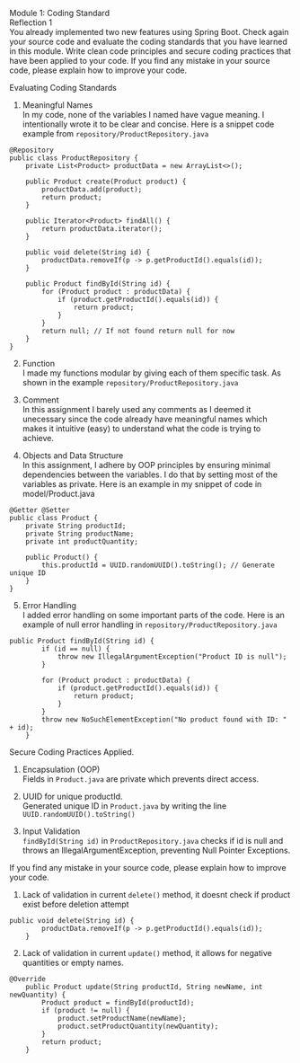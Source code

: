 Module 1: Coding Standard <br>
Reflection 1 <br>
You already implemented two new features using Spring Boot. Check again your source code and evaluate the coding standards that you have 
learned in this module. Write clean code principles and secure coding practices that have been applied to your code.  If you find any 
mistake in your source code, please explain how to improve your code. <br>

Evaluating Coding Standards
1. Meaningful Names <br>
In my code, none of the variables I named have vague meaning. I intentionally wrote it to be clear and concise.
Here is a snippet code example from `repository/ProductRepository.java`
```aiignore
@Repository
public class ProductRepository {
    private List<Product> productData = new ArrayList<>();

    public Product create(Product product) {
        productData.add(product);
        return product;
    }

    public Iterator<Product> findAll() {
        return productData.iterator();
    }

    public void delete(String id) {
        productData.removeIf(p -> p.getProductId().equals(id));
    }

    public Product findById(String id) {
        for (Product product : productData) {
            if (product.getProductId().equals(id)) {
                return product;
            }
        }
        return null; // If not found return null for now
    }
}

```

2. Function <br>
I made my functions modular by giving each of them specific task. As shown in the example `repository/ProductRepository.java`

3. Comment <br>
In this assignment I barely used any comments as I deemed it unecessary since the code already have meaningful names which makes
it intuitive (easy) to understand what the code is trying to achieve.

4. Objects and Data Structure <br>
In this assignment, I adhere by OOP principles by ensuring minimal dependencies between the variables. I do that by setting most of the variables as private.
Here is an example in my snippet of code in model/Product.java
```aiignore
@Getter @Setter
public class Product {
    private String productId;
    private String productName;
    private int productQuantity;

    public Product() {
        this.productId = UUID.randomUUID().toString(); // Generate unique ID
    }
}
```
5. Error Handling <br>
I added error handling on some important parts of the code. Here is an example of null error handling in `repository/ProductRepository.java`
```aiignore
public Product findById(String id) {
        if (id == null) {
            throw new IllegalArgumentException("Product ID is null");
        }

        for (Product product : productData) {
            if (product.getProductId().equals(id)) {
                return product;
            }
        }
        throw new NoSuchElementException("No product found with ID: " + id);
    }
```

Secure Coding Practices Applied.<br>
1. Encapsulation (OOP)<br>
Fields in `Product.java` are private which prevents direct access.


2. UUID for unique productId. <br>
Generated unique ID in `Product.java` by writing the line `UUID.randomUUID().toString()`


3. Input Validation <br>
   `findById(String id)` in `ProductRepository.java` checks if id is null and throws an IllegalArgumentException, 
preventing Null Pointer Exceptions.

If you find any mistake in your source code, please explain how to improve your code. <br>

1. Lack of validation in current `delete()` method, it doesnt check if product exist before deletion attempt
```aiignore
public void delete(String id) {
        productData.removeIf(p -> p.getProductId().equals(id));
    }
```

2. Lack of validation in current `update()` method, it allows for negative quantities or empty names.
```aiignore
@Override
    public Product update(String productId, String newName, int newQuantity) {
        Product product = findById(productId);
        if (product != null) {
            product.setProductName(newName);
            product.setProductQuantity(newQuantity);
        }
        return product;
    }
```

